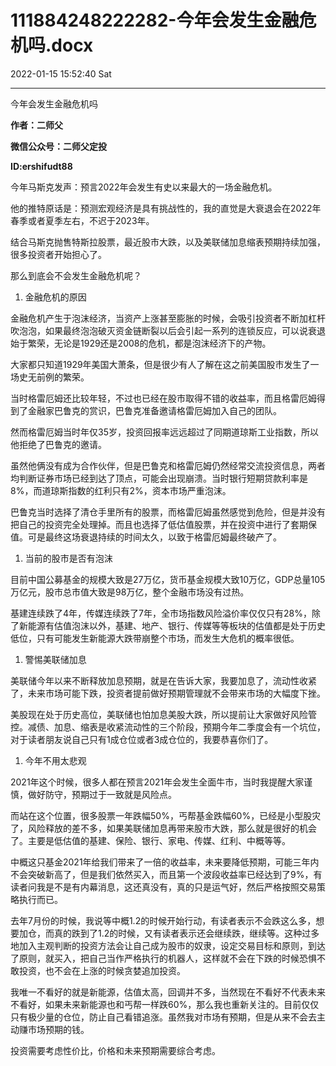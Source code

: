 # 111884248222282-今年会发生金融危机吗.docx

2022-01-15 15:52:40 Sat

----

今年会发生金融危机吗

__作者：二师父__

__微信公众号：二师父定投__

__ID:ershifudt88__

今年马斯克发声：预言2022年会发生有史以来最大的一场金融危机。

他的推特原话是：预测宏观经济是具有挑战性的，我的直觉是大衰退会在2022年春季或者夏季左右，不迟于2023年。

结合马斯克抛售特斯拉股票，最近股市大跌，以及美联储加息缩表预期持续加强，很多投资者开始担心了。

那么到底会不会发生金融危机呢？

1. 金融危机的原因

金融危机产生于泡沫经济，当资产上涨甚至膨胀的时候，会吸引投资者不断加杠杆吹泡泡，如果最终泡泡破灭资金链断裂以后会引起一系列的连锁反应，可以说衰退始于繁荣，无论是1929还是2008的危机，都是泡沫经济下的产物。

大家都只知道1929年美国大萧条，但是很少有人了解在这之前美国股市发生了一场史无前例的繁荣。

当时格雷厄姆还比较年轻，不过也已经在股市取得不错的收益率，而且格雷厄姆得到了金融家巴鲁克的赏识，巴鲁克准备邀请格雷厄姆加入自己的团队。

然而格雷厄姆当时年仅35岁，投资回报率远远超过了同期道琼斯工业指数，所以他拒绝了巴鲁克的邀请。

虽然他俩没有成为合作伙伴，但是巴鲁克和格雷厄姆仍然经常交流投资信息，两者均判断证券市场已经到达了顶点，可能会出现崩溃。当时银行短期贷款利率是8%，而道琼斯指数的红利只有2%，资本市场严重泡沫。

巴鲁克当时选择了清仓手里所有的股票，而格雷厄姆虽然感觉到危险，但是并没有把自己的投资完全处理掉。而且也选择了低估值股票，并在投资中进行了套期保值。可是最终这场衰退持续的时间太久，以致于格雷厄姆最终破产了。

1. 当前的股市是否有泡沫

目前中国公募基金的规模大致是27万亿，货币基金规模大致10万亿，GDP总量105万亿元，股市总市值大致是98万亿，整个金融市场没有过热。

基建连续跌了4年，传媒连续跌了7年，全市场指数风险溢价率仅仅只有28%，除了新能源有估值泡沫以外，基建、地产、银行、传媒等等板块的估值都是处于历史低位，只有可能发生新能源大跌带崩整个市场，而发生大危机的概率很低。

1. 警惕美联储加息

美联储今年以来不断释放加息预期，就是在告诉大家，我要加息了，流动性收紧了，未来市场可能下跌，投资者提前做好预期管理就不会带来市场的大幅度下挫。

美股现在处于历史高位，美联储也怕加息美股大跌，所以提前让大家做好风险管控。减债、加息、缩表是收紧流动性的三个阶段，预期今年二季度会有一个坑位，对于读者朋友说自己只有1成仓位或者3成仓位的，我要恭喜你们了。

1. 今年不用太悲观

2021年这个时候，很多人都在预言2021年会发生全面牛市，当时我提醒大家谨慎，做好防守，预期过于一致就是风险点。

而站在这个位置，很多股票一年跌幅50%，丐帮基金跌幅60%，已经是小型股灾了，风险释放的差不多，如果美联储加息再带来股市大跌，那么就是很好的机会了。主要是低估值的基建、保险、银行、家电、传媒、红利、中概等等。

中概这只基金2021年给我们带来了一倍的收益率，未来要降低预期，可能三年内不会突破新高了，但是我们依然买入，而且第一个波段收益率已经达到了9%，有读者问我是不是有内幕消息，这还真没有，真的只是运气好，然后严格按照交易策略执行而已。

去年7月份的时候，我说等中概1\.2的时候开始行动，有读者表示不会跌这么多，想要加仓，而真的跌到了1\.2的时候，又有读者表示还会继续跌，继续等。这种过多地加入主观判断的投资方法会让自己成为股市的奴隶，设定交易目标和原则，到达了原则，就买入，把自己当作严格执行的机器人，这样就不会在下跌的时候恐惧不敢投资，也不会在上涨的时候贪婪追加投资。

我唯一不看好的就是新能源，估值太高，回调并不多，当然现在不看好不代表未来不看好，如果未来新能源也和丐帮一样跌60%，那么我也重新关注的。目前仅仅只有极少量的仓位，防止自己看错追涨。虽然我对市场有预期，但是从来不会去主动赚市场预期的钱。

投资需要考虑性价比，价格和未来预期需要综合考虑。


